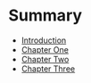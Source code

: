 # Summary

* [Introduction](README.md)
* [Chapter One](chapter_one.md)
* [Chapter Two](chapter_two.md)
* [Chapter Three](chapter_three.md)

